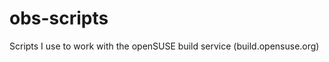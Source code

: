obs-scripts
===========

Scripts I use to work with the openSUSE build service (build.opensuse.org)
